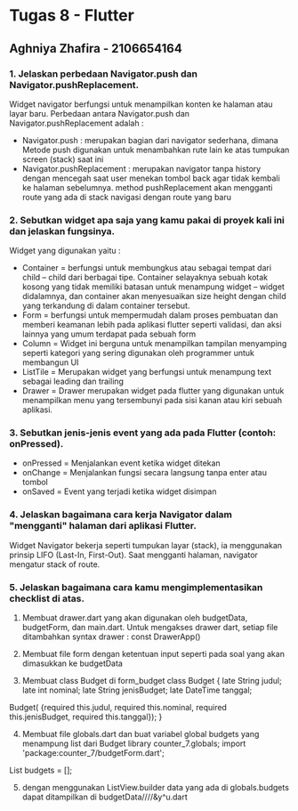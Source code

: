 # Tugas 8 - Flutter
## Aghniya Zhafira - 2106654164

### 1. Jelaskan perbedaan Navigator.push dan Navigator.pushReplacement.
Widget navigator berfungsi untuk menampilkan konten ke halaman atau layar baru. Perbedaan antara Navigator.push dan Navigator.pushReplacement adalah :
- Navigator.push : merupakan bagian dari navigator sederhana, dimana Metode push digunakan untuk menambahkan rute lain ke atas tumpukan screen (stack) saat ini
- Navigator.pushReplacement : merupakan navigator tanpa history dengan mencegah saat user menekan tombol back agar tidak kembali ke halaman sebelumnya. method pushReplacement akan mengganti route yang ada di stack navigasi dengan route yang baru

### 2. Sebutkan widget apa saja yang kamu pakai di proyek kali ini dan jelaskan fungsinya.
Widget yang digunakan yaitu :
- Container = berfungsi untuk membungkus atau sebagai tempat dari child – child dari berbagai tipe. Container selayaknya sebuah kotak kosong yang tidak memiliki batasan untuk menampung widget – widget didalamnya, dan container akan menyesuaikan size height dengan child yang terkandung di dalam container tersebut.
- Form =  berfungsi untuk mempermudah dalam proses pembuatan dan memberi keamanan lebih pada aplikasi flutter seperti validasi, dan aksi lainnya yang umum terdapat pada sebuah form
- Column = Widget ini berguna untuk menampilkan tampilan menyamping seperti kategori yang sering digunakan oleh programmer untuk membangun UI
- ListTile = Merupakan widget yang berfungsi untuk menampung text sebagai leading dan trailing
- Drawer = Drawer merupakan widget pada flutter yang digunakan untuk menampilkan menu yang tersembunyi pada sisi kanan atau kiri sebuah aplikasi.

### 3. Sebutkan jenis-jenis event yang ada pada Flutter (contoh: onPressed).
- onPressed = Menjalankan event ketika widget ditekan
- onChange = Menjalankan fungsi secara langsung tanpa enter atau tombol
- onSaved = Event yang terjadi ketika widget disimpan

### 4. Jelaskan bagaimana cara kerja Navigator dalam "mengganti" halaman dari aplikasi Flutter.
Widget Navigator bekerja seperti tumpukan layar (stack), ia menggunakan prinsip LIFO (Last-In, First-Out). Saat mengganti halaman, navigator mengatur stack of route.

### 5. Jelaskan bagaimana cara kamu mengimplementasikan checklist di atas.
1. Membuat drawer.dart yang akan digunakan oleh budgetData, budgetForm, dan main.dart. Untuk mengakses drawer dart, setiap file ditambahkan syntax drawer : const DrawerApp()

2. Membuat file form dengan ketentuan input seperti pada soal yang akan dimasukkan ke budgetData

3. Membuat class Budget di form_budget 
class Budget {
  late String judul;
  late int nominal;
  late String jenisBudget;
  late DateTime tanggal;

  Budget(
      {required this.judul, required this.nominal, required this.jenisBudget, required this.tanggal});
}

4. Membuat file globals.dart dan buat variabel global budgets yang menampung list dari Budget
library counter_7.globals;
import 'package:counter_7/budgetForm.dart';

List<Budget> budgets = [];

5. dengan menggunakan ListView.builder data yang ada di globals.budgets dapat ditampilkan di budgetData////&y^u.dart
